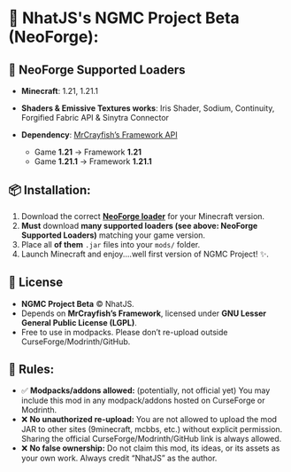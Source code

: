 # **📌 NhatJS's NGMC Project Beta (NeoForge):**

## 🚀 NeoForge Supported Loaders
- **Minecraft**: 1.21, 1.21.1
- **Shaders & Emissive Textures works**: Iris Shader, Sodium, Continuity, Forgified Fabric API & Sinytra Connector
- **Dependency**: [MrCrayfish’s Framework API](https://www.curseforge.com/minecraft/mc-mods/framework)

  - Game **1.21** → Framework **1.21**  
  - Game **1.21.1** → Framework **1.21.1**
 
## 📦 Installation:
1. Download the correct **[NeoForge loader](https://neoforged.net/)** for your Minecraft version.
2. **Must** download **many supported loaders (see above: NeoForge Supported Loaders)** matching your game version.
3. Place all **of them** `.jar` files into your `mods/` folder.  
4. Launch Minecraft and enjoy....well first version of NGMC Project! ✨.

## 📖 License
- **NGMC Project Beta** © NhatJS.  
- Depends on **MrCrayfish’s Framework**, licensed under **GNU Lesser General Public License (LGPL)**.  
- Free to use in modpacks. Please don’t re-upload outside CurseForge/Modrinth/GitHub.

## 📜 Rules:
- ✅ **Modpacks/addons allowed:** (potentially, not official yet)
You may include this mod in any modpack/addons hosted on CurseForge or Modrinth.
- ❌ **No unauthorized re-upload:**
You are not allowed to upload the mod JAR to other sites (9minecraft, mcbbs, etc.) without explicit permission.
Sharing the official CurseForge/Modrinth/GitHub link is always allowed.
- ❌ **No false ownership:**
Do not claim this mod, its ideas, or its assets as your own work.
Always credit “NhatJS” as the author.
